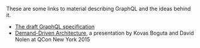 These are some links to material describing GraphQL and the ideas behind it.

* [The draft GraphQL specification](https://facebook.github.io/graphql/)
* [Demand-Driven Architecture](http://www.infoq.com/presentations/domain-driven-architecture), a presentation by Kovas Boguta and David Nolen at QCon New York 2015
